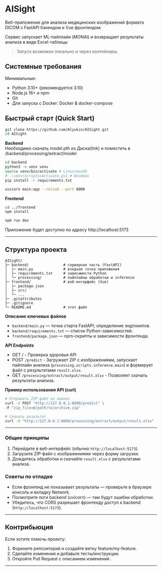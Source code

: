 # AISight

Веб-приложение для анализа медицинских изображений формата DICOM с FastAPI бэкендом и Vue фронтендом.

Сервис запускает ML-пайплайн (MONAI) и возвращает результаты анализа в виде Excel-таблицы
> Запуск возможен локально и через контейнеры.

## Системные требования
Минимальные:
* Python 3.10+ (рекомендуется 3.10)
* Node.js 16+ и npm
* Git
* Для запуска с Docker: Docker & docker-compose

## Быстрый старт (Quick Start)

```bash
git clone https://github.com/Alyukin/AISight.git
cd AISight
```

**Backend**  
Необходимо скачать model.pth из Диска(link) и поместить в /backend/processing/extract/model
```bash
cd backend
python3 -m venv venv
source venv/bin/activate # Linux/macOS
# .\venv\Scripts\Activate.ps1 # Windows
pip install -r requirements.txt

uvicorn main:app --reload --port 8000
```

**Frontend**
```bash
cd ../frontend
npm install

npm run dev
```

Приложение будет доступно по адресу http://localhost:5173


---

## Структура проекта

```
AISight/
├─ backend/                # серверная часть (FastAPI)
│  ├─ main.py              # входная точка приложения
│  ├─ requirements.txt     # зависимости Python
│  └─ processing/          # пайплайны обработки и inference
├─ frontend/               # веб-интерфейс (Vue)
│  ├─ package.json
│  ├─ src/
│  └─ ...
├─ .gitattributes
├─ .gitignore
└─ README.md               # этот файл
```

**Описание ключевых файлов**

* `backend/main.py` — точка старта FastAPI; определение эндпоинтов.
* `backend/requirements.txt` — список Python-зависимостей.
* `frontend/package.json` — npm-скрипты и зависимости фронтенда.

**API Endpoints**

* GET / - Проверка здоровья API
* POST `/predict` - Загружает ZIP с изображениями, запускает пайплайн анализа (`processing.scripts.inference.main`) и формирует файл с результатами `result.xlsx`.
* GET `/processing/extract/output/result.xlsx` - Позволяет скачать результаты анализа.

**Пример использования API (curl)**

```bash
# Отправить ZIP-файл на анализ
curl -X POST "http://127.0.0.1:8000/predict" \
-F "zip_file=@/path/to/archive.zip"

# Скачать результат
curl -O "http://127.0.0.1:8000/processing/extract/output/result.xlsx"
```

---

### Общие принципы

1. Перейдите в веб-интерфейс (обычно `http://localhost:5173`).
2. Загрузите ZIP-файл с изображениями через форму загрузки.
3. Дождитесь обработки и скачайте `result.xlsx` с результатами анализа.



### Советы по отладке

* Если фронтенд не показывает результаты — проверьте в браузере консоль и вкладку Network.
* Посмотрите логи backend (uvicorn) — там будут ошибки обработки.
* Убедитесь, что CORS разрешает фронтенду доступ к backend (`http://localhost:5173`).

---

## Контрибьюция

Если хотите помочь проекту:

1. Форкните репозиторий и создайте ветку feature/my-feature.
2. Сделайте изменения и добавьте тесты/инструкции.
3. Откройте Pull Request с описанием изменений.

---
